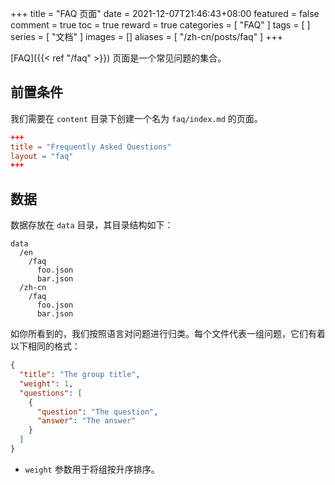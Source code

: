 +++
title = "FAQ 页面"
date = 2021-12-07T21:46:43+08:00
featured = false
comment = true
toc = true
reward = true
categories = [
  "FAQ"
]
tags = [
]
series = [
  "文档"
]
images = []
aliases = [
  "/zh-cn/posts/faq"
]
+++

[FAQ]({{< ref "/faq" >}}) 页面是一个常见问题的集合。

<!--more-->

## 前置条件

我们需要在 `content` 目录下创建一个名为 `faq/index.md` 的页面。

```toml
+++
title = "Frequently Asked Questions"
layout = "faq"
+++
```

## 数据

数据存放在 `data` 目录，其目录结构如下：

```text
data
  /en
    /faq
      foo.json
      bar.json
  /zh-cn
    /faq
      foo.json
      bar.json
```

如你所看到的，我们按照语言对问题进行归类。每个文件代表一组问题，它们有着以下相同的格式：

```json
{
  "title": "The group title",
  "weight": 1,
  "questions": [
    {
      "question": "The question",
      "answer": "The answer"
    }
  ]
}
```

- `weight` 参数用于将组按升序排序。
